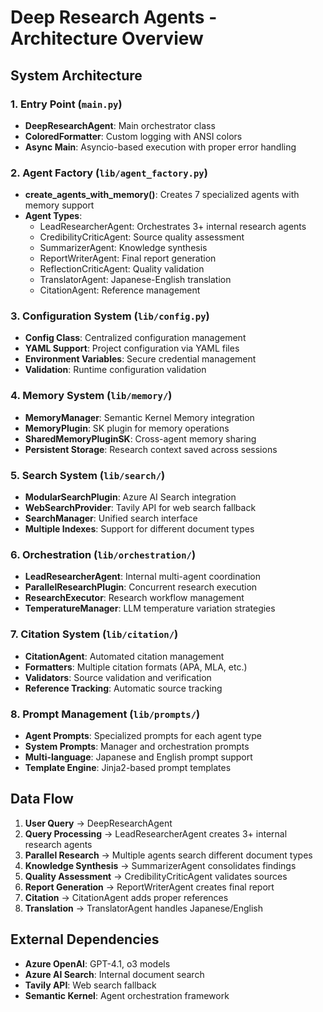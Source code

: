 # Deep Research Agents - Architecture Overview

## System Architecture

### 1. Entry Point (`main.py`)
- **DeepResearchAgent**: Main orchestrator class
- **ColoredFormatter**: Custom logging with ANSI colors
- **Async Main**: Asyncio-based execution with proper error handling

### 2. Agent Factory (`lib/agent_factory.py`)
- **create_agents_with_memory()**: Creates 7 specialized agents with memory support
- **Agent Types**:
  - LeadResearcherAgent: Orchestrates 3+ internal research agents
  - CredibilityCriticAgent: Source quality assessment
  - SummarizerAgent: Knowledge synthesis
  - ReportWriterAgent: Final report generation
  - ReflectionCriticAgent: Quality validation
  - TranslatorAgent: Japanese-English translation
  - CitationAgent: Reference management

### 3. Configuration System (`lib/config.py`)
- **Config Class**: Centralized configuration management
- **YAML Support**: Project configuration via YAML files
- **Environment Variables**: Secure credential management
- **Validation**: Runtime configuration validation

### 4. Memory System (`lib/memory/`)
- **MemoryManager**: Semantic Kernel Memory integration
- **MemoryPlugin**: SK plugin for memory operations
- **SharedMemoryPluginSK**: Cross-agent memory sharing
- **Persistent Storage**: Research context saved across sessions

### 5. Search System (`lib/search/`)
- **ModularSearchPlugin**: Azure AI Search integration
- **WebSearchProvider**: Tavily API for web search fallback
- **SearchManager**: Unified search interface
- **Multiple Indexes**: Support for different document types

### 6. Orchestration (`lib/orchestration/`)
- **LeadResearcherAgent**: Internal multi-agent coordination
- **ParallelResearchPlugin**: Concurrent research execution
- **ResearchExecutor**: Research workflow management
- **TemperatureManager**: LLM temperature variation strategies

### 7. Citation System (`lib/citation/`)
- **CitationAgent**: Automated citation management
- **Formatters**: Multiple citation formats (APA, MLA, etc.)
- **Validators**: Source validation and verification
- **Reference Tracking**: Automatic source tracking

### 8. Prompt Management (`lib/prompts/`)
- **Agent Prompts**: Specialized prompts for each agent type
- **System Prompts**: Manager and orchestration prompts
- **Multi-language**: Japanese and English prompt support
- **Template Engine**: Jinja2-based prompt templates

## Data Flow
1. **User Query** → DeepResearchAgent
2. **Query Processing** → LeadResearcherAgent creates 3+ internal research agents
3. **Parallel Research** → Multiple agents search different document types
4. **Knowledge Synthesis** → SummarizerAgent consolidates findings
5. **Quality Assessment** → CredibilityCriticAgent validates sources
6. **Report Generation** → ReportWriterAgent creates final report
7. **Citation** → CitationAgent adds proper references
8. **Translation** → TranslatorAgent handles Japanese/English

## External Dependencies
- **Azure OpenAI**: GPT-4.1, o3 models
- **Azure AI Search**: Internal document search
- **Tavily API**: Web search fallback
- **Semantic Kernel**: Agent orchestration framework